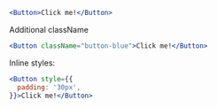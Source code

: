 ```jsx harmony
<Button>Click me!</Button>
```
Additional className 

```jsx harmony
<Button className="button-blue">Click me!</Button>
```
Inline styles:

```jsx harmony
<Button style={{
  padding: '30px',
}}>Click me!</Button>
```

